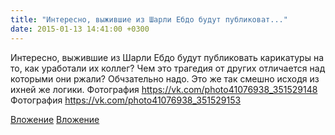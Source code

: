```yaml
---
title: "Интересно, выжившие из Шарли Ебдо будут публиковат..."
date: 2015-01-13 14:41:00 +0300
---
```


Интересно, выжившие из Шарли Ебдо будут публиковать карикатуры на то, как уработали их коллег? Чем это трагедия от других отличается над которыми они ржали? Обчзательно надо. Это же так смешно исходя из ихней же логики.
Фотография
https://vk.com/photo41076938_351529148
Фотография
https://vk.com/photo41076938_351529153

[Вложение](https://vk.com/photo41076938_351529148)
[Вложение](https://vk.com/photo41076938_351529153)
